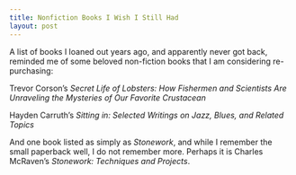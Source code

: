 ```yaml
---
title: Nonfiction Books I Wish I Still Had
layout: post
---
```


A list of books I loaned out years ago, and apparently never got back, reminded me of some beloved non-fiction books that I am considering re-purchasing:

Trevor Corson’s _Secret Life of Lobsters: How Fishermen and Scientists Are Unraveling the Mysteries of Our Favorite Crustacean_

Hayden Carruth’s _Sitting in: Selected Writings on Jazz, Blues, and Related Topics_

And one book listed as simply as _Stonework_, and while I remember the small paperback well, I do not remember more. Perhaps it is Charles McRaven’s _Stonework: Techniques and Projects_. 